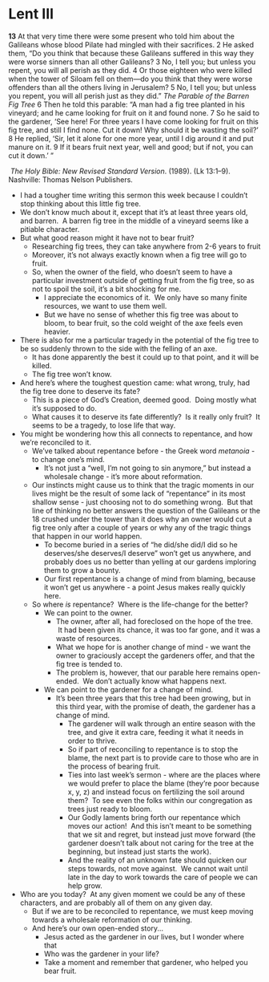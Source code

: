 # Lent III

**13** At that very time there were some present who told him about the Galileans whose blood Pilate had mingled with their sacrifices. 2 He asked them, “Do you think that because these Galileans suffered in this way they were worse sinners than all other Galileans? 3 No, I tell you; but unless you repent, you will all perish as they did. 4 Or those eighteen who were killed when the tower of Siloam fell on them—do you think that they were worse offenders than all the others living in Jerusalem? 5 No, I tell you; but unless you repent, you will all perish just as they did.”
_The Parable of the Barren Fig Tree_
6 Then he told this parable: “A man had a fig tree planted in his vineyard; and he came looking for fruit on it and found none. 7 So he said to the gardener, ‘See here! For three years I have come looking for fruit on this fig tree, and still I find none. Cut it down! Why should it be wasting the soil?’ 8 He replied, ‘Sir, let it alone for one more year, until I dig around it and put manure on it. 9 If it bears fruit next year, well and good; but if not, you can cut it down.’ ”

 _The Holy Bible: New Revised Standard Version_. (1989). (Lk 13:1–9). Nashville: Thomas Nelson Publishers.

* I had a tougher time writing this sermon this week because I couldn’t stop thinking about this little fig tree.
* We don’t know much about it, except that it’s at least three years old, and barren.  A barren fig tree in the middle of a vineyard seems like a pitiable character.
* But what good reason might it have not to bear fruit?
	* Researching fig trees, they can take anywhere from 2-6 years to fruit
	* Moreover, it’s not always exactly known when a fig tree will go to fruit.
	* So, when the owner of the field, who doesn’t seem to have a particular investment outside of getting fruit from the fig tree, so as not to spoil the soil, it’s a bit shocking for me.
		* I appreciate the economics of it.  We only have so many finite resources, we want to use them well.
		* But we have no sense of whether this fig tree was about to bloom, to bear fruit, so the cold weight of the axe feels even heavier.
* There is also for me a particular tragedy in the potential of the fig tree to be so suddenly thrown to the side with the felling of an axe.
	* It has done apparently the best it could up to that point, and it will be killed.
	* The fig tree won’t know.  
* And here’s where the toughest question came: what wrong, truly, had the fig tree done to deserve its fate?
	* This is a piece of God’s Creation, deemed good.  Doing mostly what it’s supposed to do.
	* What causes it to deserve its fate differently?  Is it really only fruit?  It seems to be a tragedy, to lose life that way.
* You might be wondering how this all connects to repentance, and how we’re reconciled to it.
	* We’ve talked about repentance before - the Greek word _metanoia_ - to change one’s mind.
		* It’s not just a “well, I’m not going to sin anymore,” but instead a wholesale change - it’s more about reformation.
	* Our instincts might cause us to think that the tragic moments in our lives might be the result of some lack of “repentance” in its most shallow sense - just choosing not to do something wrong.  But that line of thinking no better answers the question of the Galileans or the 18 crushed under the tower than it does why an owner would cut a fig tree only after a couple of years or why any of the tragic things that happen in our world happen.
		* To become buried in a series of “he did/she did/I did so he deserves/she deserves/I deserve” won’t get us anywhere, and probably does us no better than yelling at our gardens imploring them to grow a bounty.  
		* Our first repentance is a change of mind from blaming, because it won’t get us anywhere - a point Jesus makes really quickly here.  
	* So where _is_ repentance?  Where is the life-change for the better?
		* We can point to the owner.
			* The owner, after all, had foreclosed on the hope of the tree.  It had been given its chance, it was too far gone, and it was a waste of resources.
			* What we hope for is another change of mind - we want the owner to graciously accept the gardeners offer, and that the fig tree is tended to.
			* The problem is, however, that our parable here remains open-ended.  We don’t actually know what happens next.
		* We can point to the gardener for a change of mind.  
			* It’s been three years that this tree had been growing, but in this third year, with the promise of death, the gardener has a change of mind.
				* The gardener will walk through an entire season with the tree, and give it extra care, feeding it what it needs in order to thrive.
				* So if part of reconciling to repentance is to stop the blame, the next part is to provide care to those who are in the process of bearing fruit.
				* Ties into last week’s sermon - where are the places where we would prefer to place the blame (they’re poor because x, y, z) and instead focus on fertilizing the soil around them?  To see even the folks within our congregation as trees just ready to bloom.  
				* Our Godly laments bring forth our repentance which moves our action!  And this isn’t meant to be something that we sit and regret, but instead just move forward (the gardener doesn’t talk about not caring for the tree at the beginning, but instead just starts the work).
				* And the reality of an unknown fate should quicken our steps towards, not move against.  We cannot wait until late in the day to work towards the care of people we can help grow.
* Who are you today?  At any given moment we could be any of these characters, and are probably all of them on any given day.
	* But if we are to be reconciled to repentance, we must keep moving towards a wholesale reformation of our thinking.
	* And here’s our own open-ended story...
		* Jesus acted as the gardener in our lives, but I wonder where that 
		* Who was the gardener in your life?
		* Take a moment and remember that gardener, who helped you bear fruit.
